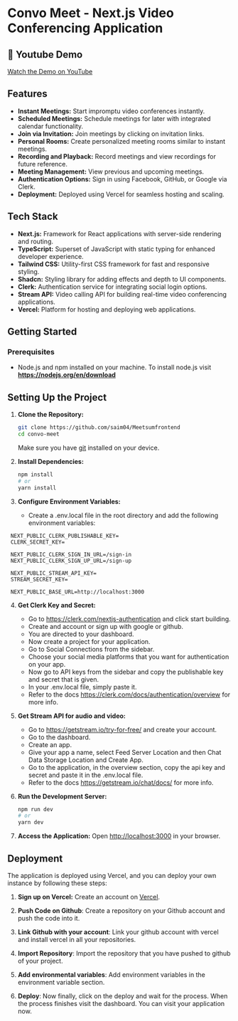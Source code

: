 # Convo Meet - Next.js Video Conferencing Application

## 🚀 Youtube Demo

[Watch the Demo on YouTube](https://www.youtube.com/watch?v=ACr9jbaR-4U)

## Features

- **Instant Meetings:** Start impromptu video conferences instantly.
- **Scheduled Meetings:** Schedule meetings for later with integrated calendar functionality.
- **Join via Invitation:** Join meetings by clicking on invitation links.
- **Personal Rooms:** Create personalized meeting rooms similar to instant meetings.
- **Recording and Playback:** Record meetings and view recordings for future reference.
- **Meeting Management:** View previous and upcoming meetings.
- **Authentication Options:** Sign in using Facebook, GitHub, or Google via Clerk.
- **Deployment:** Deployed using Vercel for seamless hosting and scaling.

## Tech Stack

- **Next.js:** Framework for React applications with server-side rendering and routing.
- **TypeScript:** Superset of JavaScript with static typing for enhanced developer experience.
- **Tailwind CSS:** Utility-first CSS framework for fast and responsive styling.
- **Shadcn:** Styling library for adding effects and depth to UI components.
- **Clerk:** Authentication service for integrating social login options.
- **Stream API:** Video calling API for building real-time video conferencing applications.
- **Vercel:** Platform for hosting and deploying web applications.

## Getting Started

### Prerequisites

- Node.js and npm installed on your machine. To install node.js visit **https://nodejs.org/en/download**

## Setting Up the Project

1. **Clone the Repository:**

   ```bash
   git clone https://github.com/saim04/Meetsumfrontend
   cd convo-meet
   ```

   Make sure you have [git](https://git-scm.com/downloads) installed on your device.

2. **Install Dependencies:**

   ```bash
   npm install
   # or
   yarn install
   ```

3. **Configure Environment Variables:**
   - Create a .env.local file in the root directory and add the following environment variables:

```env
 NEXT_PUBLIC_CLERK_PUBLISHABLE_KEY=
 CLERK_SECRET_KEY=

 NEXT_PUBLIC_CLERK_SIGN_IN_URL=/sign-in
 NEXT_PUBLIC_CLERK_SIGN_UP_URL=/sign-up

 NEXT_PUBLIC_STREAM_API_KEY=
 STREAM_SECRET_KEY=

 NEXT_PUBLIC_BASE_URL=http://localhost:3000
```

4. **Get Clerk Key and Secret:**

   - Go to https://clerk.com/nextjs-authentication and click start building.
   - Create and account or sign up with google or github.
   - You are directed to your dashboard.
   - Now create a project for your application.
   - Go to Social Connections from the sidebar.
   - Choose your social media platforms that you want for authentication on your app.
   - Now go to API keys from the sidebar and copy the publishable key and secret that is given.
   - In your .env.local file, simply paste it.
   - Refer to the docs https://clerk.com/docs/authentication/overview for more info.

5. **Get Stream API for audio and video:**

   - Go to https://getstream.io/try-for-free/ and create your account.
   - Go to the dashboard.
   - Create an app.
   - Give your app a name, select Feed Server Location and then Chat Data Storage Location and Create App.
   - Go to the application, in the overview section, copy the api key and secret and paste it in the .env.local file.
   - Refer to the docs https://getstream.io/chat/docs/ for more info.

6. **Run the Development Server:**

   ```bash
   npm run dev
   # or
   yarn dev
   ```

7. **Access the Application:**
   Open [http://localhost:3000](http://localhost:3000) in your browser.

## Deployment

The application is deployed using Vercel, and you can deploy your own instance by following these steps:

1. **Sign up on Vercel:**
   Create an account on [Vercel](https://vercel.com/).

2. **Push Code on Github**:
   Create a repository on your Github account and push the code into it.

3. **Link Github with your account**:
   Link your github account with vercel and install vercel in all your repositories.

4. **Import Repository**:
   Import the repository that you have pushed to github of your project.

5. **Add environmental variables**:
   Add environment variables in the environment variable section.

6. **Deploy**:
   Now finally, click on the deploy and wait for the process. When the process finishes visit the dashboard. You can visit your application now.

<br />

